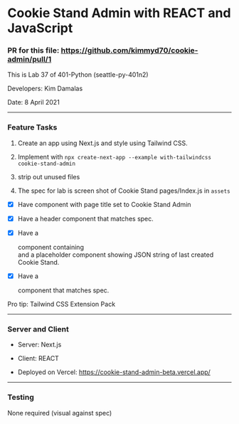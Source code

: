 # Cookie Stand Admin with REACT and JavaScript


### PR for this file: https://github.com/kimmyd70/cookie-admin/pull/1

This is Lab 37 of 401-Python (seattle-py-401n2)

Developers: Kim Damalas

Date: 8 April 2021
____________________

### Feature Tasks

1.  Create an app using Next.js and style using Tailwind CSS.

2. Implement with `npx create-next-app --example with-tailwindcss cookie-stand-admin`

3. strip out unused files

4. The spec for lab is screen shot of Cookie Stand 
pages/Index.js in `assets`
- [x] Have <Head> component with page title set to Cookie Stand Admin

- [x] Have a header component that matches spec.

- [x] Have a <main> component containing <form> and a placeholder component showing JSON string of last created Cookie Stand.

- [x] Have a <footer> component that matches spec.

Pro tip: Tailwind CSS Extension Pack


__________________

### Server and Client

- Server: Next.js
- Client: REACT

- Deployed on Vercel: https://cookie-stand-admin-beta.vercel.app/

____________________

### Testing

None required (visual against spec)
